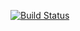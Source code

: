[![Build Status](https://dev.azure.com/herveblondeau/DevProject/_apis/build/status%2Fherveblondeau.gitapp?branchName=main)](https://dev.azure.com/herveblondeau/DevProject/_build/latest?definitionId=4&branchName=main)
